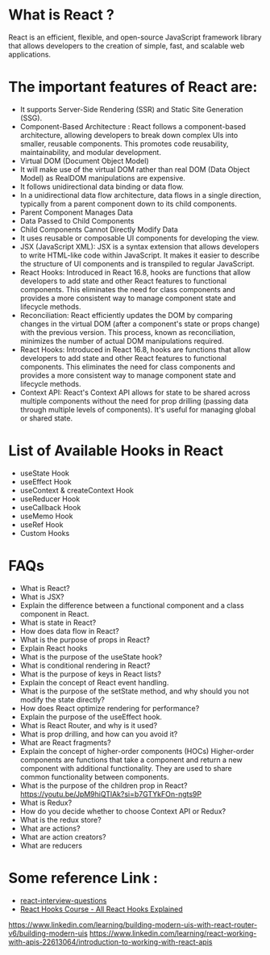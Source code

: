 # What is React ?
 React is an efficient, flexible, and open-source JavaScript framework library that allows developers to the creation of simple, fast, and scalable web applications.
    
# The important features of React are:

- It supports Server-Side Rendering (SSR) and Static Site Generation (SSG).
- Component-Based Architecture : React follows a component-based architecture, allowing developers to break down complex UIs into smaller, reusable components. This promotes code reusability, maintainability, and modular development.
- Virtual DOM (Document Object Model)
- It will make use of the virtual DOM rather than real DOM (Data Object Model) as RealDOM manipulations are expensive.
- It follows unidirectional data binding or data flow. 
- In a unidirectional data flow architecture, data flows in a single direction, typically from a parent component down to its child components.
- Parent Component Manages Data
- Data Passed to Child Components
- Child Components Cannot Directly Modify Data
- It uses reusable or composable UI components for developing the view.
- JSX (JavaScript XML): JSX is a syntax extension that allows developers to write HTML-like code within JavaScript. It makes it easier to describe the structure of UI components and is transpiled to regular JavaScript.
- React Hooks: Introduced in React 16.8, hooks are functions that allow developers to add state and other React features to functional components. This eliminates the need for class components and provides a more consistent way to manage component state and lifecycle methods.
- Reconciliation: React efficiently updates the DOM by comparing changes in the virtual DOM (after a component's state or props change) with the previous version. This process, known as reconciliation, minimizes the number of actual DOM manipulations required.
- React Hooks: Introduced in React 16.8, hooks are functions that allow developers to add state and other React features to functional components. This eliminates the need for class components and provides a more consistent way to manage component state and lifecycle methods.
- Context API: React's Context API allows for state to be shared across multiple components without the need for prop drilling (passing data through multiple levels of components). It's useful for managing global or shared state.

# List of Available Hooks in React
- useState Hook
- useEffect Hook
- useContext & createContext Hook
- useReducer Hook
- useCallback Hook
- useMemo Hook
- useRef Hook
- Custom Hooks


# FAQs 
- What is React?
- What is JSX?
- Explain the difference between a functional component and a class component in React.
- What is state in React?
- How does data flow in React?
- What is the purpose of props in React?
- Explain React hooks
- What is the purpose of the useState hook?
- What is conditional rendering in React?
- What is the purpose of keys in React lists?
- Explain the concept of React event handling.
- What is the purpose of the setState method, and why should you not modify the state directly?
- How does React optimize rendering for performance?
- Explain the purpose of the useEffect hook.
- What is React Router, and why is it used?
- What is prop drilling, and how can you avoid it?
- What are React fragments?
- Explain the concept of higher-order components (HOCs)
    Higher-order components are functions that take a component and return a new component with additional functionality. They are used to share common functionality between components.
- What is the purpose of the children prop in React?
    https://youtu.be/JpM9hiQTlAk?si=b7GTYkFOn-ngts9P
- What is Redux?
- How do you decide whether to choose Context API or Redux?
- What is the redux store?
- What are actions?
- What are action creators?
- What are reducers

# Some reference Link :

- [react-interview-questions](https://www.interviewbit.com/react-interview-questions)
- [React Hooks Course - All React Hooks Explained](https://youtu.be/LlvBzyy-558?si=mcOQw2_wfMC_dr-7)

https://www.linkedin.com/learning/building-modern-uis-with-react-router-v6/building-modern-uis
https://www.linkedin.com/learning/react-working-with-apis-22613064/introduction-to-working-with-react-apis